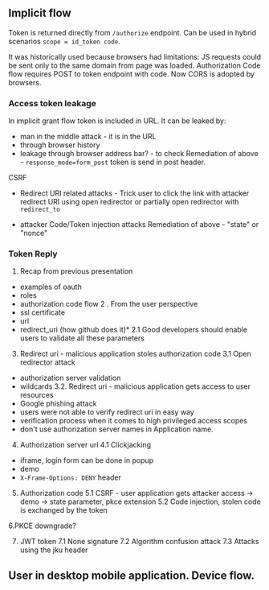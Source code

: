 
## Implicit flow
Token is returned directly from `/authorize` endpoint. Can be used in hybrid scenarios `scope = id_token code`.

It was historically used because browsers had limitations:
JS requests could be sent only to the same domain from page was loaded. Authorization Code flow requires POST to token endpoint with code. Now CORS is adopted by browsers.

### Access token leakage
In implicit grant flow token is included in URL. It can be leaked by:
* man in the middle attack - it is in the URL
* through browser history 
* leakage through browser address bar? - to check
Remediation of above - `response_mode=form_post` token is send in post header.

CSRF

* Redirect URI related attacks - Trick user to click the link with attacker redirect URI using open redirector or partially open redirector with `redirect_to`

* attacker Code/Token injection attacks
Remediation of above - "state" or  "nonce"

### Token Reply


1. Recap from previous presentation
- examples of oauth
- roles 
- authorization code flow
2 . From the user perspective
- ssl certificate
- url
-  redirect_uri (how github does it)*
2.1 Good developers should enable users to validate all these parameters

3. Redirect uri - malicious application stoles authorization code
3.1 Open redirector attack
- authorization server validation
- wildcards
3.2. Redirect uri - malicious application gets access to user resources
- Google phishing attack
- users were not able to verify redirect uri in easy way
- verification process when it comes to high privileged access scopes
- don't use authorization server names in Application name.

4. Authorization server url
4.1 Clickjacking 
- iframe, login form can be done in popup
- demo
- `X-Frame-Options: DENY` header
  
5. Authorization code
5.1 CSRF - user application gets attacker access
-> demo
-> state parameter, pkce extension
5.2 Code injection, stolen code is exchanged by the token 

6.PKCE downgrade?

7. JWT token
7.1 None signature 
7.2 Algorithm confusion attack 
7.3 Attacks using the jku header 
## User in desktop mobile application. Device flow.